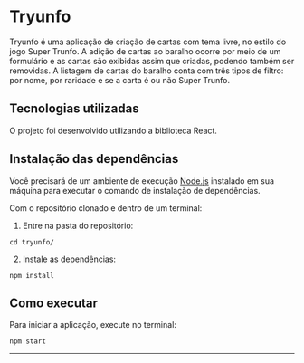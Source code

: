 # Tryunfo

Tryunfo é uma aplicação de criação de cartas com tema livre, no estilo do jogo Super Trunfo. A adição de cartas ao baralho ocorre por meio de um formulário e as cartas são exibidas assim que criadas, podendo também ser removidas. A listagem de cartas do baralho conta com três tipos de filtro: por nome, por raridade e se a carta é ou não Super Trunfo.

## Tecnologias utilizadas

O projeto foi desenvolvido utilizando a biblioteca React.

## Instalação das dependências

Você precisará de um ambiente de execução [Node.js](https://nodejs.org) instalado em sua máquina para executar o comando de instalação de dependências.

Com o repositório clonado e dentro de um terminal:

1. Entre na pasta do repositório:

```
cd tryunfo/
```

2. Instale as dependências:

```
npm install
```

## Como executar

Para iniciar a aplicação, execute no terminal:

```
npm start
```

---

